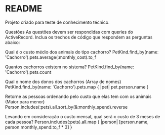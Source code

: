 # README

Projeto criado para teste de conhecimento técnico.


Questões
As questões devem ser respondidas com queries do ActiveRecord.
Inclua os trechos de código que respondem as perguntas abaixo:

Qual é o custo médio dos animais do tipo cachorro?
  PetKind.find_by(name: 'Cachorro').pets.average(:monthly_cost).to_f

Quantos cachorros existem no sistema?
  PetKind.find_by(name: 'Cachorro').pets.count

Qual o nome dos donos dos cachorros (Array de nomes)
  PetKind.find_by(name: 'Cachorro').pets.map { |pet| pet.person.name }

Retorne as pessoas ordenando pelo custo que elas tem com os animais (Maior para menor)
  Person.includes(:pets).all.sort_by(&:monthly_spend).reverse

Levando em consideração o custo mensal, qual será o custo de 3 meses de cada pessoa?
  Person.includes(:pets).all.map { |person| [person.name, person.monthly_spend.to_f * 3] }
